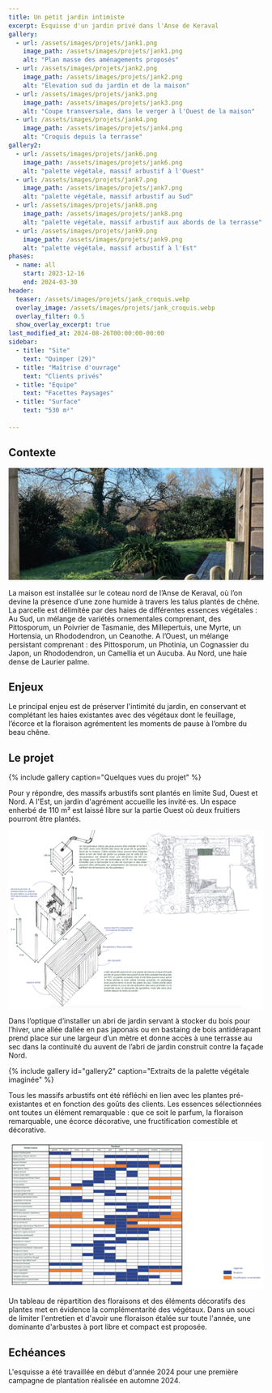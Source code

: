 ```yaml
---
title: Un petit jardin intimiste
excerpt: Esquisse d'un jardin privé dans l'Anse de Keraval
gallery:
  - url: /assets/images/projets/jank1.png
    image_path: /assets/images/projets/jank1.png
    alt: "Plan masse des aménagements proposés"
  - url: /assets/images/projets/jank2.png
    image_path: /assets/images/projets/jank2.png
    alt: "Elevation sud du jardin et de la maison"
  - url: /assets/images/projets/jank3.png
    image_path: /assets/images/projets/jank3.png
    alt: "Coupe transversale, dans le verger à l'Ouest de la maison"
  - url: /assets/images/projets/jank4.png
    image_path: /assets/images/projets/jank4.png
    alt: "Croquis depuis la terrasse" 
gallery2:
  - url: /assets/images/projets/jank6.png
    image_path: /assets/images/projets/jank6.png
    alt: "palette végétale, massif arbustif à l'Ouest"
  - url: /assets/images/projets/jank7.png
    image_path: /assets/images/projets/jank7.png
    alt: "palette végétale, massif arbustif au Sud"
  - url: /assets/images/projets/jank8.png
    image_path: /assets/images/projets/jank8.png
    alt: "palette végétale, massif arbustif aux abords de la terrasse"
  - url: /assets/images/projets/jank9.png
    image_path: /assets/images/projets/jank9.png
    alt: "palette végétale, massif arbustif à l'Est"
phases:
  - name: all
    start: 2023-12-16
    end: 2024-03-30
header:
  teaser: /assets/images/projets/jank_croquis.webp
  overlay_image: /assets/images/projets/jank_croquis.webp
  overlay_filter: 0.5
  show_overlay_excerpt: true
last_modified_at: 2024-08-26T00:00:00-00:00
sidebar:
  - title: "Site"
    text: "Quimper (29)"
  - title: "Maîtrise d'ouvrage"
    text: "Clients privés"
  - title: "Equipe"
    text: "Facettes Paysages"
  - title: "Surface"
    text: "530 m²"

---
```

## Contexte

![vue sur le jardin sud, vers la prairie humide de l'Anse de Keraval](/assets/images/projets/jank0.webp)

La maison est installée sur le coteau nord de l’Anse de Keraval, où l’on devine la présence d’une zone humide à travers les talus plantés de chêne.
La parcelle est délimitée par des haies de différentes essences végétales :
Au Sud, un mélange de variétés ornementales comprenant, des Pittosporum, un Poivrier de Tasmanie, des Millepertuis, une Myrte, un Hortensia, un Rhododendron, un Ceanothe.
A l’Ouest, un mélange persistant comprenant : des Pittosporum, un Photinia, un Cognassier du Japon, un Rhododendron, un Camellia et un Aucuba.
Au Nord, une haie dense de Laurier palme.


## Enjeux

Le principal enjeu est de préserver l'intimité du jardin, en conservant et complétant les haies existantes avec des végétaux dont le feuillage, l’écorce et la floraison agrémentent les moments de pause à l’ombre du beau chêne.

## Le projet

{% include gallery caption="Quelques vues du projet" %}

Pour y répondre, des massifs arbustifs sont plantés en limite Sud, Ouest et Nord. A l'Est, un jardin d'agrément accueille les invité·es.
Un espace enherbé de 110 m² est laissé libre sur la partie Ouest où deux fruitiers pourront être plantés.

![axonométrie présentant la construction et l'installation d'un abri en bois avec récupérateur d'eau de pluie](/assets/images/projets/jank5.png)

Dans l’optique d’installer un abri de jardin servant à stocker du bois pour l’hiver, une allée dallée en pas japonais ou en bastaing de bois antidérapant prend place sur une largeur d’un mètre et donne accès à une terrasse au sec dans la continuité du auvent de l’abri de jardin construit contre la façade Nord.

{% include gallery id="gallery2" caption="Extraits de la palette végétale imaginée" %}

Tous les massifs arbustifs ont été réfléchi en lien avec les plantes pré-existantes et en fonction des goûts des clients. 
Les essences sélectionnées ont toutes un élément remarquable : que ce soit le parfum, la floraison remarquable, une écorce décorative, une fructification comestible et décorative.

![tableau de répartition des floraisons et des éléments remarquables des plantes associées](/assets/images/projets/jank_palette.webp)

Un tableau de répartition des floraisons et des éléments décoratifs des plantes met en évidence la complémentarité des végétaux.
Dans un souci de limiter l'entretien et d'avoir une floraison étalée sur toute l'année, une dominante d'arbustes à port libre et compact est proposée.

## Echéances

L'esquisse a été travaillée en début d'année 2024 pour une première campagne de plantation réalisée en automne 2024.
